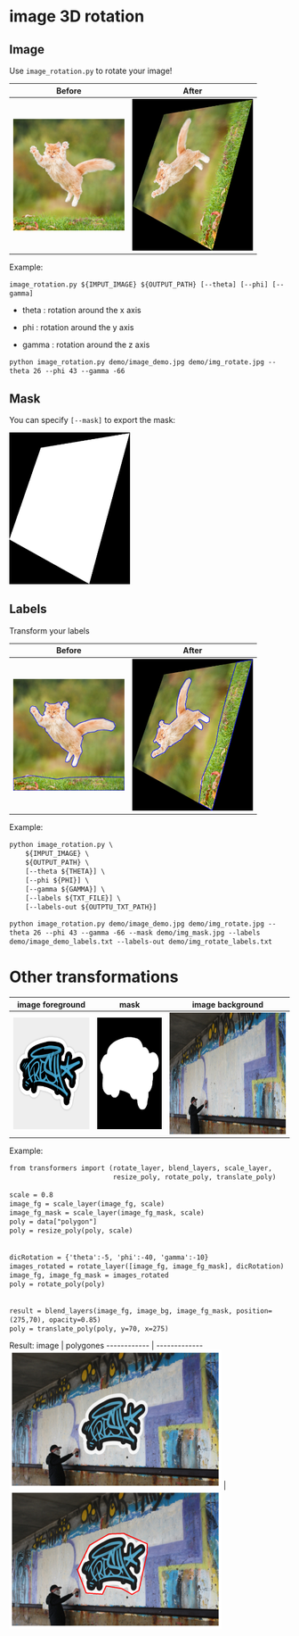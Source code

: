 # image 3D rotation

## Image

Use ```image_rotation.py``` to rotate your image!

Before | After
------------ | -------------
<img src="https://github.com/DanielHry/imageTransform/blob/main/demo/image_demo.jpg?raw=true" width="200" height="200"> | <img src="https://github.com/DanielHry/imageTransform/blob/main/demo/img_rotate.jpg?raw=true" width="217" height="272">


Example:

```
image_rotation.py ${IMPUT_IMAGE} ${OUTPUT_PATH} [--theta] [--phi] [--gamma]
```

- theta : rotation around the x axis

- phi   : rotation around the y axis

- gamma : rotation around the z axis

```
python image_rotation.py demo/image_demo.jpg demo/img_rotate.jpg --theta 26 --phi 43 --gamma -66
```

## Mask

You can specify ```[--mask]``` to export the mask:

<img src="https://github.com/DanielHry/imageTransform/blob/main/demo/img_mask.jpg?raw=true" width="217" height="272">

## Labels

Transform your labels

Before | After
------------ | -------------
<img src="https://github.com/DanielHry/imageTransform/blob/main/demo/image_demo_labels.jpg?raw=true" width="200" height="200"> | <img src="https://github.com/DanielHry/imageTransform/blob/main/demo/img_rotate_labels.jpg?raw=true" width="217" height="272">


Example:

```
python image_rotation.py \
    ${IMPUT_IMAGE} \
    ${OUTPUT_PATH} \
    [--theta ${THETA}] \
    [--phi ${PHI}] \
    [--gamma ${GAMMA}] \
    [--labels ${TXT_FILE}] \
    [--labels-out ${OUTPTU_TXT_PATH}]
```

```
python image_rotation.py demo/image_demo.jpg demo/img_rotate.jpg --theta 26 --phi 43 --gamma -66 --mask demo/img_mask.jpg --labels demo/image_demo_labels.txt --labels-out demo/img_rotate_labels.txt
```

# Other transformations

image foreground | mask | image background
------------ | ------------- | -------------
<img src="https://github.com/DanielHry/imageTransform/blob/main/demo/graff.png?raw=true" width="200" height="200"> | <img src="https://github.com/DanielHry/imageTransform/blob/main/demo/graff_mask.jpg?raw=true" width="200" height="200"> | <img src="https://github.com/DanielHry/imageTransform/blob/main/demo/graffeur.jpg?raw=true" width="341" height="218">


Example:
```
from transformers import (rotate_layer, blend_layers, scale_layer, 
                          resize_poly, rotate_poly, translate_poly)
                          
scale = 0.8
image_fg = scale_layer(image_fg, scale)
image_fg_mask = scale_layer(image_fg_mask, scale)
poly = data["polygon"]
poly = resize_poly(poly, scale)


dicRotation = {'theta':-5, 'phi':-40, 'gamma':-10}
images_rotated = rotate_layer([image_fg, image_fg_mask], dicRotation)
image_fg, image_fg_mask = images_rotated
poly = rotate_poly(poly)


result = blend_layers(image_fg, image_bg, image_fg_mask, position=(275,70), opacity=0.85)
poly = translate_poly(poly, y=70, x=275)
```

Result:
image | polygones
------------ | -------------
<img src="https://github.com/DanielHry/imageTransform/blob/main/demo/image_blend01.png?raw=true" width="381" height="248"> | <img src="https://github.com/DanielHry/imageTransform/blob/main/demo/image_blend.png?raw=true" width="381" height="248">
